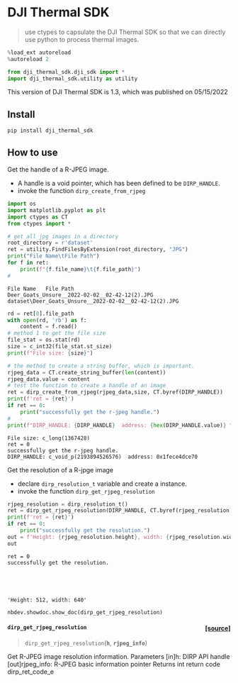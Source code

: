# DJI Thermal SDK
> use ctypes to capsulate the DJI Thermal SDK so that we can directly use python to process thermal images. 


```python
%load_ext autoreload
%autoreload 2
```

```python
from dji_thermal_sdk.dji_sdk import *
import dji_thermal_sdk.utility as utility
```

This version of DJI Thermal SDK is 1.3, which was published on 05/15/2022

## Install

`pip install dji_thermal_sdk`

## How to use

Get the handle of a R-JPEG image.  
- A handle is a void pointer, which has been defined to be `DIRP_HANDLE`.
- invoke the function `dirp_create_from_rjpeg`

```python
import os
import matplotlib.pyplot as plt
import ctypes as CT
from ctypes import *
```

```python
# get all jpg images in a directory
root_directory = r'dataset'
ret = utility.FindFilesByExtension(root_directory, "JPG")
print("File Name\tFile Path")
for f in ret:
    print(f"{f.file_name}\t{f.file_path}")
#
```

    File Name	File Path
    Deer_Goats_Unsure__2022-02-02__02-42-12(2).JPG	dataset\Deer_Goats_Unsure__2022-02-02__02-42-12(2).JPG
    

```python
rd = ret[0].file_path
with open(rd, 'rb') as f:
    content = f.read()
# method 1 to get the file size
file_stat = os.stat(rd)
size = c_int32(file_stat.st_size)
print(f"File size: {size}")

# the method to create a string buffer, which is important.
rjpeg_data = CT.create_string_buffer(len(content))
rjpeg_data.value = content
# test the function to create a handle of an image
ret = dirp_create_from_rjpeg(rjpeg_data,size, CT.byref(DIRP_HANDLE))
print(f'ret = {ret}')
if ret == 0:
    print("successfully get the r-jpeg handle.")
#
print(f"DIRP_HANDLE: {DIRP_HANDLE}  address: {hex(DIRP_HANDLE.value)} ")
```

    File size: c_long(1367428)
    ret = 0
    successfully get the r-jpeg handle.
    DIRP_HANDLE: c_void_p(2193894526576)  address: 0x1fece4dce70 
    

Get the resolution of a R-jpge image  
- declare `dirp_resolution_t` variable and create a instance.  
- invoke the function `dirp_get_rjpeg_resolution`

```python
rjpeg_resolution = dirp_resolution_t()
ret = dirp_get_rjpeg_resolution(DIRP_HANDLE, CT.byref(rjpeg_resolution))
print(f'ret = {ret}')
if ret == 0:
    print("successfully get the resolution.")
out = f'Height: {rjpeg_resolution.height}, width: {rjpeg_resolution.width}'
out
```

    ret = 0
    successfully get the resolution.
    




    'Height: 512, width: 640'



```python
nbdev.showdoc.show_doc(dirp_get_rjpeg_resolution)
```


<h4 id="dirp_get_rjpeg_resolution" class="doc_header"><code>dirp_get_rjpeg_resolution</code><a href="https://github.com/haitaolyu/dji_thermal_sdk/tree/master/dji_thermal_sdk/dji_sdk.py#L330" class="source_link" style="float:right">[source]</a></h4>

> <code>dirp_get_rjpeg_resolution</code>(**`h`**, **`rjpeg_info`**)

Get R-JPEG image resolution information.
Parameters
    [in]h: DIRP API handle
    [out]rjpeg_info: R-JPEG basic information pointer
Returns
    int return code dirp_ret_code_e

